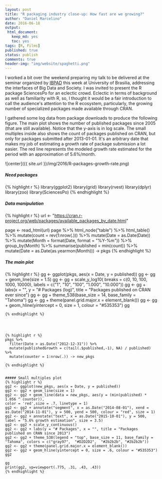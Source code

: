 ```yaml
---
layout: post
title: "R packaging industry close-up: How fast are we growing?"
author: "Daniel Marcelino"
date: 2016-06-18
output:
 html_document: 
   keep_md: yes
   toc: yes
tags: [R, Films]
published: true
status: publish
comments: true
header-img: "img/website/spaghetti.png"
---
```




I worked a bit over the weekend preparing my talk to be delivered at the seminar organized by [IBPAD](http://www.ibpad.com.br) this week at University of Brasilia, addressing the interfaces of Big Data and Society.
I was invited to present the R package SciencesPo for an eclectic crowd. Eclectic in terms of background as well as familiarity with R, so, I thought it would be a fair introduction to call the audience's attention to the R ecosystem, particularly, the growing number of specialized packages made available through CRAN. 

I gathered some log data from package downloads to produce the following figure. The main plot shows the number of published packages since 2005 (that are still available). Notice that the y-axis is in log scale. The small multiples inside also shows the count of packages published on CRAN, but only for packages submitted after 2013-01-01. It's an arbitrary date that makes my job of estimating a growth rate of package submission a lot easier. The red line represents the modeled growth rate estimated for the period with an approximation of 5.6%/month.  


![center]({{ site.url }}/img/2016/R-packages-growth-rate.png) 


##### Need packages
{% highlight r %}
library(ggplot2)
library(grid)
library(rvest)
library(dplyr)
library(zoo)
library(SciencesPo)
{% endhighlight %}


##### Data manipulation

{% highlight r %}
url <- "https://cran.r-project.org/web/packages/available_packages_by_date.html"

page <- read_html(url)
page %>%
html_node("table") %>%
html_table() %>%
mutate(count = rev(1:nrow(.))) %>%
mutate(Date = as.Date(Date)) %>%
mutate(Month = format(Date, format = "%Y-%m")) %>%
group_by(Month) %>%
summarise(published = min(count)) %>%
mutate(Date = as.Date(as.yearmon(Month))) -> pkgs
{% endhighlight %}


##### The main plot
{% highlight r %}
gg <- ggplot(pkgs, aes(x = Date, y = published))
gg <- gg + geom_line(size = 1.5)
gg <- gg + scale_y_log10( breaks = c(0, 10, 100, 1000, 10000),
labels = c("1", "10", "100", "1.000", "10.000"))
gg <- gg + labs(x = "", y = "# Packages (log)", title = "Packages published on CRAN ever since")
gg <- gg + theme_538(base_size = 14, base_family = "Tahoma")
gg <- gg + theme(panel.grid.major.x = element_blank())
gg <- gg + geom_hline(yintercept = 0,
size = 1, colour = "#535353")
gg
```
{% endhighlight %}




{% highlight r %}
pkgs %>%
  filter(Date > as.Date("2012-12-31")) %>%
  mutate(publishedGrowth = c(tail(.$published,-1), NA) / published) %>%
  mutate(counter = 1:nrow(.)) -> new_pkgs

{% endhighlight %}


##### Small multiples plot
{% highlight r %}
gg2 <- ggplot(new_pkgs, aes(x = Date, y = published))
gg2 <- gg2 + geom_line(size = 1)
gg2 <- gg2 + geom_line(data = new_pkgs, aes(y = (min(published) * 1.056 ^ counter)),
color = 'red',size = .7, linetype = 1)
gg2 <- gg2 + annotate("segment", x = as.Date("2014-08-01"), xend = as.Date("2014-11-01"), y = 500, yend = 500, colour = "red", size = 1)
gg2 <- gg2 + annotate("text", x = as.Date("2015-10-01"), y = 500, label = "5.6% growth estimation", size = 3.5)
gg2 <- gg2 + scale_y_continuous()
gg2 <- gg2 + labs(y = "# Packages", x = "", title = "Packages published on CRAN since 2013")
gg2 <- gg2 + theme_538(legend = "top", base_size = 11, base_family = "Tahoma", colors = c("gray97",  "#D2D2D2",  "#2b2b2b", "#2b2b2b"))
gg2 <- gg2 + theme(panel.grid.major.x = element_blank())
gg2 <- gg2 + geom_hline(yintercept = 0, size = .6, colour = "#535353")
gg2

gg
print(gg2, vp=viewport(.775, .31, .43, .43))
{% endhighlight %}
